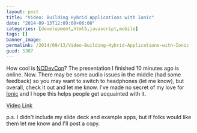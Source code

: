 ```yaml
---
layout: post
title: "Video: Building Hybrid Applications with Ionic"
date: "2014-09-13T12:09:00+06:00"
categories: [development,html5,javascript,mobile]
tags: []
banner_image: 
permalink: /2014/09/13/Video-Building-Hybrid-Applications-with-Ionic
guid: 5307
---
```


<p>
How cool is <a href="http://www.ncdevcon.com">NCDevCon</a>? The presentation I finished 10 minutes ago is online. Now. There may be some audio issues in the middle (had some feedback) so you may want to switch to headphones (let me know), but overall, check it out and let me know. I've made no secret of my love for <a href="http://www.ionicframework.com">Ionic</a> and I hope this helps people get acquainted with it.
</p>

<p>
<a href="http://textiles.online.ncsu.edu/online/Play/ce753747530748299239477175afa5e61d?catalog=f3393fc7-f068-4b21-84cd-23d1cebcd014">Video Link</a>
</p>

<p>
p.s. I didn't include my slide deck and example apps, but if folks would like them let me know and I'll post a copy.
</p>
